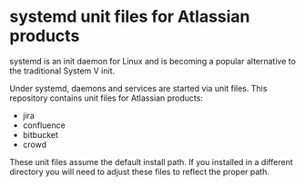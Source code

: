 # systemd unit files for Atlassian products

systemd is an init daemon for Linux and is becoming a popular alternative to the traditional System V init.

Under systemd, daemons and services are started via unit files. This repository contains unit files for Atlassian products:

* jira
* confluence
* bitbucket
* crowd

These unit files assume the default install path. If you installed in a different directory you will need to adjust these files to reflect the proper path.
